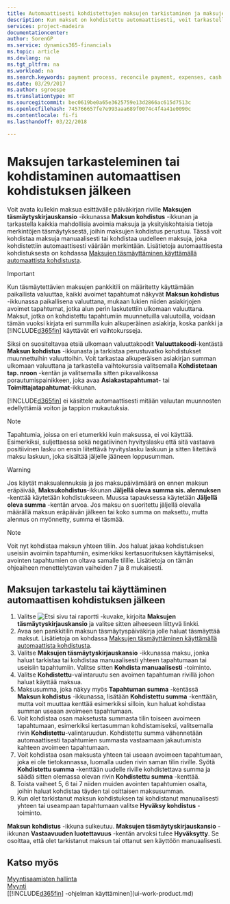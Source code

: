 ```yaml
---
title: Automaattisesti kohdistettujen maksujen tarkistaminen ja maksujen kohdistaminen uudelleen manuaalisesti | Microsoft Docs
description: Kun maksut on kohdistettu automaattisesti, voit tarkastella maksun kaikkia tapahtumia ja kohdistaa manuaalisesti uudelleen virheellisesti kohdistetut maksut.
services: project-madeira
documentationcenter: 
author: SorenGP
ms.service: dynamics365-financials
ms.topic: article
ms.devlang: na
ms.tgt_pltfrm: na
ms.workload: na
ms.search.keywords: payment process, reconcile payment, expenses, cash receipts
ms.date: 03/29/2017
ms.author: sgroespe
ms.translationtype: HT
ms.sourcegitcommit: bec0619be0a65e3625759e13d2866ac615d7513c
ms.openlocfilehash: 745766657fe7e993aaa689f0074c4f4a41e0090c
ms.contentlocale: fi-fi
ms.lasthandoff: 03/22/2018

---
```

# <a name="review-or-apply-payments-manually-after-automatic-application"></a>Maksujen tarkasteleminen tai kohdistaminen automaattisen kohdistuksen jälkeen
Voit avata kullekin maksua esittävälle päiväkirjan riville **Maksujen täsmäytyskirjauskansio** -ikkunassa **Maksun kohdistus** -ikkunan ja tarkastella kaikkia mahdollisia avoimia maksuja ja yksityiskohtaisia tietoja merkintöjen täsmäytyksestä, joihin maksujen kohdistus perustuu. Tässä voit kohdistaa maksuja manuaalisesti tai kohdistaa uudelleen maksuja, joka kohdistettiin automaattisesti väärään merkintään. Lisätietoja automaattisesta kohdistuksesta on kohdassa [Maksujen täsmäyttäminen käyttämällä automaattista kohdistusta](receivables-how-reconcile-payments-auto-application.md).

> [!IMPORTANT]  
>   Kun täsmäytettävien maksujen pankkitili on määritetty käyttämään paikallista valuuttaa, kaikki avoimet tapahtumat näkyvät **Maksun kohdistus** -ikkunassa paikallisena valuuttana, mukaan lukien niiden asiakirjojen avoimet tapahtumat, jotka alun perin laskutettiin ulkomaan valuuttana. Maksut, jotka on kohdistettu tapahtumiin muunnetuilla valuutoilla, voidaan tämän vuoksi kirjata eri summilla kuin alkuperäinen asiakirja, koska pankki ja [!INCLUDE[d365fin](includes/d365fin_md.md)] käyttävät eri vaihtokursseja.

Siksi on suositeltavaa etsiä ulkomaan valuuttakoodit **Valuuttakoodi**-kentästä **Maksun kohdistus** -ikkunasta ja tarkistaa perustuvatko kohdistukset muunnettuihin valuuttoihin. Voit tarkastaa alkuperäisen asiakirjan summan ulkomaan valuuttana ja tarkastella vaihtokurssia valitsemalla **Kohdistetaan tap. nroon** -kentän ja valitsemalla sitten pikavalikossa porautumispainikkeen, joka avaa **Asiakastapahtumat**- tai **Toimittajatapahtumat**-ikkunan.

[!INCLUDE[d365fin](includes/d365fin_md.md)] ei käsittele automaattisesti mitään valuutan muunnosten edellyttämiä voiton ja tappion mukautuksia.

> [!NOTE]  
>   Tapahtumia, joissa on eri etumerkki kuin maksussa, ei voi käyttää. Esimerkiksi, suljettaessa sekä negatiivinen hyvityslasku että sitä vastaava positiivinen lasku on ensin liitettävä hyvityslasku laskuun ja sitten liitettävä maksu laskuun, joka sisältää jäljelle jääneen loppusumman.

> [!WARNING]  
>   Jos käytät maksualennuksia ja jos maksupäivämäärä on ennen maksun eräpäivää, **Maksukohdistus**-ikkunan **Jäljellä oleva summa sis. alennuksen** -kenttää käytetään kohdistukseen. Muussa tapauksessa käytetään **Jäljellä oleva summa** -kentän arvoa. Jos maksu on suoritettu jäljellä olevalla määrällä maksun eräpäivän jälkeen tai koko summa on maksettu, mutta alennus on myönnetty, summa ei täsmää.

> [!NOTE]  
>   Voit nyt kohdistaa maksun yhteen tiliin. Jos haluat jakaa kohdistuksen useisiin avoimiin tapahtumiin, esimerkiksi kertasuorituksen käyttämiseksi, avointen tapahtumien on oltava samalle tilille. Lisätietoja on tämän ohjeaiheen menettelytavan vaiheiden 7 ja 8 mukaisesti.

## <a name="to-review-or-apply-payments-after-automatic-application"></a>Maksujen tarkastelu tai käyttäminen automaattisen kohdistuksen jälkeen
1. Valitse ![Etsi sivu tai raportti](media/ui-search/search_small.png "Etsi sivu tai raportti -kuvake") -kuvake, kirjoita **Maksujen täsmäytyskirjauskansio** ja valitse sitten aiheeseen liittyvä linkki.
2. Avaa sen pankkitilin maksun täsmäytyspäiväkirja jolle haluat täsmäyttää maksut. Lisätietoja on kohdassa [Maksujen täsmäyttäminen käyttämällä automaattista kohdistusta](receivables-how-reconcile-payments-auto-application.md).
3. Valitse **Maksujen täsmäytyskirjauskansio** -ikkunassa maksu, jonka haluat tarkistaa tai kohdistaa manuaalisesti yhteen tapahtumaan tai useisiin tapahtumiin. Valitse sitten **Kohdista manuaalisesti** -toiminto.
4. Valitse **Kohdistettu**-valintaruutu sen avoimen tapahtuman rivillä johon haluat käyttää maksua.
5. Maksusumma, joka näkyy myös **Tapahtuman summa** -kentässä **Maksun kohdistus** -ikkunassa, lisätään **Kohdistettu summa** -kenttään, mutta voit muuttaa kenttää esimerkiksi silloin, kun haluat kohdistaa summan useaan avoimeen tapahtumaan.
6. Voit kohdistaa osan maksetusta summasta tilin toiseen avoimeen tapahtumaan, esimerkiksi kertasumman kohdistamiseksi, valitsemalla rivin **Kohdistettu**-valintaruudun. Kohdistettu summa vähennetään automaattisesti tapahtumien summasta vastaamaan jakautumista kahteen avoimeen tapahtumaan.
7. Voit kohdistaa osan maksusta yhteen tai useaan avoimeen tapahtumaan, joka ei ole tietokannassa, luomalla uuden rivin saman tilin riville. Syötä **Kohdistettu summa** -kenttään uudelle riville kohdistettava summa ja säädä sitten olemassa olevan rivin **Kohdistettu summa** -kenttää.
8. Toista vaiheet 5, 6 tai 7 niiden muiden avointen tapahtumien osalta, joihin haluat kohdistaa täyden tai osittaisen maksusumman.
9. Kun olet tarkistanut maksun kohdistuksen tai kohdistanut manuaalisesti yhteen tai useampaan tapahtumaan valitse **Hyväksy kohdistus** -toiminto.

**Maksun kohdistus** -ikkuna sulkeutuu. **Maksujen täsmäytyskirjauskansio** -ikkunan **Vastaavuuden luotettavuus** -kentän arvoksi tulee **Hyväksytty**. Se osoittaa, että olet tarkistanut maksun tai ottanut sen käyttöön manuaalisesti.

## <a name="see-also"></a>Katso myös
[Myyntisaamisten hallinta](receivables-manage-receivables.md)  
[Myynti](sales-manage-sales.md)  
[[!INCLUDE[d365fin](includes/d365fin_md.md)] -ohjelman käyttäminen](ui-work-product.md)

